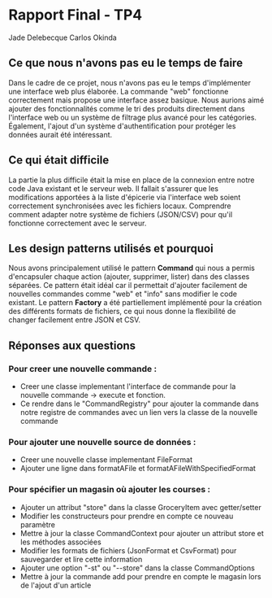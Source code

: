 # Rapport Final - TP4 
Jade Delebecque
Carlos Okinda

## Ce que nous n'avons pas eu le temps de faire

Dans le cadre de ce projet, nous n'avons pas eu le temps d'implémenter une interface web plus élaborée. La commande "web" fonctionne correctement mais propose une interface assez basique. Nous aurions aimé ajouter des fonctionnalités comme le tri des produits directement dans l'interface web ou un système de filtrage plus avancé pour les catégories. Également, l'ajout d'un système d'authentification pour protéger les données aurait été intéressant.

## Ce qui était difficile

La partie la plus difficile était la mise en place de la connexion entre notre code Java existant et le serveur web. Il fallait s'assurer que les modifications apportées à la liste d'épicerie via l'interface web soient correctement synchronisées avec les fichiers locaux. Comprendre comment adapter notre système de fichiers (JSON/CSV) pour qu'il fonctionne correctement avec le serveur.

## Les design patterns utilisés et pourquoi

Nous avons principalement utilisé le pattern **Command** qui nous a permis d'encapsuler chaque action (ajouter, supprimer, lister) dans des classes séparées. Ce pattern était idéal car il permettait d'ajouter facilement de nouvelles commandes comme "web" et "info" sans modifier le code existant. Le pattern **Factory** a été partiellement implémenté pour la création des différents formats de fichiers, ce qui nous donne la flexibilité de changer facilement entre JSON et CSV.

## Réponses aux questions

### Pour creer une nouvelle commande :

- Creer une classe implementant l'interface de commande pour la nouvelle commande -> execute et fonction.
- Ce rendre dans le "CommandRegistry"  pour ajouter la commande dans notre registre de commandes avec un lien vers la classe de la nouvelle commande

### Pour ajouter une nouvelle source de données :
- Creer une nouvelle classe implementant FileFormat
- Ajouter une ligne dans formatAFile et formatAFileWithSpecifiedFormat

### Pour spécifier un magasin où ajouter les courses :

- Ajouter un attribut "store" dans la classe GroceryItem avec getter/setter
- Modifier les constructeurs pour prendre en compte ce nouveau paramètre
- Mettre à jour la classe CommandContext pour ajouter un attribut store et les méthodes associées
- Modifier les formats de fichiers (JsonFormat et CsvFormat) pour sauvegarder et lire cette information
- Ajouter une option "-st" ou "--store" dans la classe CommandOptions
- Mettre à jour la commande add pour prendre en compte le magasin lors de l'ajout d'un article